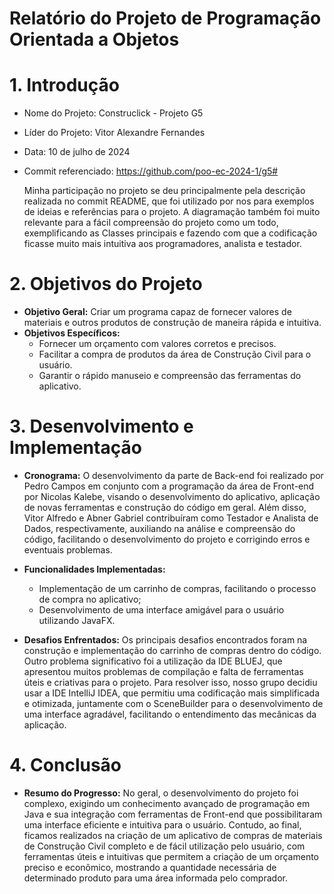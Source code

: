 # Relatório do Projeto de Programação Orientada a Objetos

# 1. Introdução

- Nome do Projeto: Construclick - Projeto G5
- Líder do Projeto: Vitor Alexandre Fernandes
- Data: 10 de julho de 2024
- Commit referenciado: https://github.com/poo-ec-2024-1/g5#

  Minha participação no projeto se deu principalmente pela descrição realizada no commit README, que foi utilizado por nos para exemplos de ideias e referências para o projeto. A diagramação também foi muito relevante para a fácil compreensão do projeto como um todo, exemplificando as Classes principais e fazendo com que a codificação ficasse muito mais intuitiva aos programadores, analista e testador.

# 2. Objetivos do Projeto

- **Objetivo Geral:** Criar um programa capaz de fornecer valores de materiais e outros produtos de construção de maneira rápida e intuitiva.
- **Objetivos Específicos:**
  - Fornecer um orçamento com valores corretos e precisos.
  - Facilitar a compra de produtos da área de Construção Civil para o usuário.
  - Garantir o rápido manuseio e compreensão das ferramentas do aplicativo.

# 3. Desenvolvimento e Implementação

- **Cronograma:**
  O desenvolvimento da parte de Back-end foi realizado por Pedro Campos em conjunto com a programação da área de Front-end por Nicolas Kalebe, visando o desenvolvimento do aplicativo, 
  aplicação de novas ferramentas e construção do código em geral. Além disso, Vitor Alfredo e Abner Gabriel contribuíram como Testador e Analista de Dados, respectivamente, 
  auxiliando na análise e compreensão do código, facilitando o desenvolvimento do projeto e corrigindo erros e eventuais problemas.

- **Funcionalidades Implementadas:**
  - Implementação de um carrinho de compras, facilitando o processo de compra no aplicativo;
  - Desenvolvimento de uma interface amigável para o usuário utilizando JavaFX.

- **Desafios Enfrentados:**
  Os principais desafios encontrados foram na construção e implementação do carrinho de compras dentro do código. Outro problema significativo foi a utilização da IDE BLUEJ, 
  que apresentou muitos problemas de compilação e falta de ferramentas úteis e criativas para o projeto. Para resolver isso, nosso grupo decidiu usar a IDE IntelliJ IDEA, 
  que permitiu uma codificação mais simplificada e otimizada, juntamente com o SceneBuilder para o desenvolvimento de uma interface agradável, facilitando o entendimento das mecânicas da aplicação.

# 4. Conclusão

- **Resumo do Progresso:**
  No geral, o desenvolvimento do projeto foi complexo, exigindo um conhecimento avançado de programação em Java e sua integração com ferramentas de Front-end que possibilitaram uma interface eficiente e 
  intuitiva para o usuário. Contudo, ao final, ficamos realizados na criação de um aplicativo de compras de materiais de Construção Civil completo e de fácil utilização pelo usuário, 
  com ferramentas úteis e intuitivas que permitem a criação de um orçamento preciso e econômico, mostrando a quantidade necessária de determinado produto para uma área informada pelo comprador.
